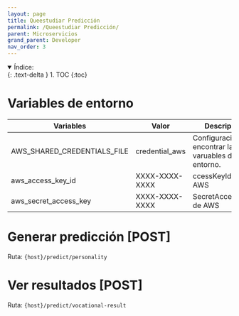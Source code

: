 ```yaml
---
layout: page
title: Queestudiar Predicción
permalink: /Queestudiar Predicción/
parent: Microservicios
grand_parent: Developer
nav_order: 3
---
```


<details open markdown="block">
  <summary>
    Índice:
  </summary>
  {: .text-delta }
1. TOC
{:toc}
</details>


# Variables de entorno

| Variables                   | Valor                                 | Descripción |
| -----------                 | -----------                           | ----------- |
| AWS_SHARED_CREDENTIALS_FILE                  | credential_aws                                 | Configuración para encontrar las varuables de entorno. |
| aws_access_key_id                  | XXXX-XXXX-XXXX                                 | ccessKeyId de AWS |
| aws_secret_access_key                  | XXXX-XXXX-XXXX                                 | SecretAccessKeyId de AWS |

# Generar predicción [POST]
Ruta: `{host}/predict/personality`

# Ver resultados [POST]
Ruta: `{host}/predict/vocational-result`
